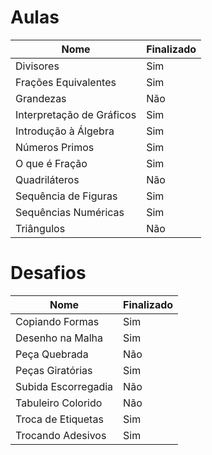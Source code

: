 # Aulas

| Nome | Finalizado |
|------|-----------|
| Divisores | Sim |
| Frações Equivalentes | Sim |
| Grandezas | Não |
| Interpretação de Gráficos | Sim |
| Introdução à Álgebra | Sim |
| Números Primos | Sim |
| O que é Fração | Sim |
| Quadriláteros | Não |
| Sequência de Figuras | Sim |
| Sequências Numéricas | Sim |
| Triângulos | Não |

# Desafios

| Nome | Finalizado |
|------|-----------|
| Copiando Formas | Sim |
| Desenho na Malha | Sim |
| Peça Quebrada | Não |
| Peças Giratórias | Sim |
| Subida Escorregadia | Não |
| Tabuleiro Colorido | Não |
| Troca de Etiquetas | Sim |
| Trocando Adesivos | Sim |